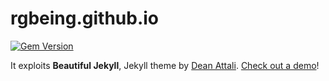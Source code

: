 # rgbeing.github.io

[![Gem Version](https://badge.fury.io/rb/beautiful-jekyll-theme.svg)](https://badge.fury.io/rb/beautiful-jekyll-theme)

It exploits **Beautiful Jekyll**, Jekyll theme by [Dean Attali](https://deanattali.com).
[Check out a demo](https://beautifuljekyll.com)!

